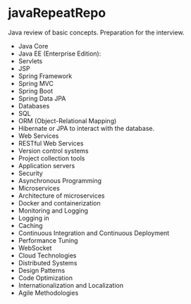 # javaRepeatRepo

Java review of basic concepts.
Preparation for the interview.

- Java Core
- Java EE (Enterprise Edition):
- Servlets
- JSP
- Spring Framework
- Spring MVC
- Spring Boot
- Spring Data JPA
- Databases
- SQL
- ORM (Object-Relational Mapping)
- Hibernate or JPA to interact with the database.
- Web Services
- RESTful Web Services
- Version control systems
- Project collection tools
- Application servers
- Security
- Asynchronous Programming
- Microservices
- Architecture of microservices
- Docker and containerization
- Monitoring and Logging
- Logging in
- Caching
- Continuous Integration and Continuous Deployment
- Performance Tuning
- WebSocket
- Cloud Technologies
- Distributed Systems
- Design Patterns
- Code Optimization
- Internationalization and Localization
- Agile Methodologies
